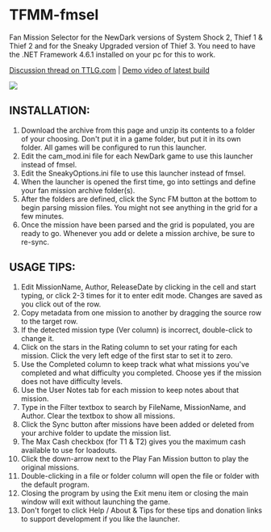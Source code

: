 # TFMM-fmsel
Fan Mission Selector for the NewDark versions of System Shock 2, Thief 1 &amp; Thief 2 and for the Sneaky Upgraded version of Thief 3. You need to have the .NET Framework 4.6.1 installed on your pc for this to work.

[Discussion thread on TTLG.com](http://www.ttlg.com/forums/showthread.php?t=135810) | [Demo video of latest build](https://www.youtube.com/watch?v=ZwENQX5gC8g)

![](http://i.imgur.com/lVJJLfy.jpg)

## INSTALLATION:

1. Download the archive from this page and unzip its contents to a folder of your choosing. Don't put it in a game folder, but put it in its own folder. All games will be configured to run this launcher.
2. Edit the cam_mod.ini file for each NewDark game to use this launcher instead of fmsel.
3. Edit the SneakyOptions.ini file to use this launcher instead of fmsel.
4. When the launcher is opened the first time, go into settings and define your fan mission archive folder(s).
5. After the folders are defined, click the Sync FM button at the bottom to begin parsing mission files. You might not see anything in the grid for a few minutes.
6. Once the mission have been parsed and the grid is populated, you are ready to go. Whenever you add or delete a mission archive, be sure to re-sync.

## USAGE TIPS:

1. Edit MissionName, Author, ReleaseDate by clicking in the cell and start typing, or click 2-3 times for it to enter edit mode. Changes are saved as you click out of the row.
2. Copy metadata from one mission to another by dragging the source row to the target row.
3. If the detected mission type (Ver column) is incorrect, double-click to change it.
4. Click on the stars in the Rating column to set your rating for each mission. Click the very left edge of the first star to set it to zero.
5. Use the Completed column to keep track what what missions you've completed and what difficulty you completed. Choose yes if the mission does not have difficulty levels.
6. Use the User Notes tab for each mission to keep notes about that mission.
7. Type in the Filter textbox to search by FileName, MissionName, and Author. Clear the textbox to show all missions.
8. Click the Sync button after missions have been added or deleted from your archive folder to update the mission list.
9. The Max Cash checkbox (for T1 & T2) gives you the maximum cash available to use for loadouts.
10. Click the down-arrow next to the Play Fan Mission button to play the original missions.
11. Double-clicking in a file or folder column will open the file or folder with the default program.
12. Closing the program by using the Exit menu item or closing the main window will exit without launching the game.
13. Don't forget to click Help / About & Tips for these tips and donation links to support development if you like the launcher.



